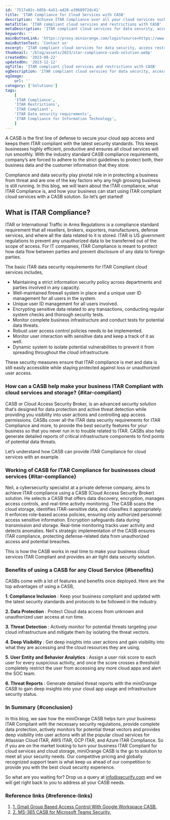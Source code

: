 ```yaml
---
id: '7517a02c-b05b-4a51-ad20-e3968972dc41'
title: 'ITAR Compliance for Cloud Services with CASB'
description: 'Achieve ITAR Compliance over all your cloud services such as Atlassian, Google Workspace, AWS and more for data security, prevent unauthorized user access and control over data sharing with third party apps with a CASB security solution.'
metaTitle: 'ITAR compliant cloud services and restrictions with CASB'
metaDescription: 'ITAR compliant cloud services for data security, access restrictions, and cloud storage for enterprises using a CASB solution for your cloud infrastructure.'
keywords: ''
mainButtonLink: 'https://proxy.miniorange.com/login?source=https://www.miniorange.com/blog/itar-compliance-with-casb-for-data-security/'
mainButtonText: 'Contact us'
excerpt: 'ITAR compliant cloud services for data security, access restrictions, and cloud storage for enterprises using a CASB solution for your cloud infrastructure.'
thumbnail: '/blog/assets/2023/itar-compliance-casb-solution.webp'
createdOn: '2023-08-22'
updatedOn: '2023-12-12'
ogTitle: 'ITAR compliant cloud services and restrictions with CASB'
ogDescription: 'ITAR compliant cloud services for data security, access restrictions, and cloud storage for enterprises using a CASB solution for your cloud infrastructure.'
ogImage:
    url: ''
category: ['Solutions']
tags:
    [
	'ITAR Compliance',
    'ITAR Restrictions',
    'ITAR Compliant',
    'ITAR Data security requirements',
    'ITAR Compliance for Information Technology',
    ]
---
```


A CASB is the first line of defense to secure your cloud app access and keeps them ITAR compliant with the latest security standards. This keeps businesses highly efficient, productive and ensures all cloud services will run smoothly. With the industry standard CASB compliance requirements, company’s are forced to adhere to the strict guidelines to protect both, their business data and the customer information that they store.

Compliance and data security play pivotal role in in protecting a business from threat and are one of the key factors why any high grossing business is still running. In this blog, we will learn about the ITAR compliance, what ITAR Compliance is, and how your business can start using ITAR compliant cloud services with a CASB solution. So let’s get started!

## What is ITAR Compliance?

ITAR or International Traffic in Arms Regulations is a compliance standard requirement that all resellers, brokers, exporters, manufacturers, defense services, and where all the data related to it is stored. ITAR is US givernment regulations to prevent any unauthorized data to be transferred out of the scope of access.  For IT companies, ITAR Compliance is meant to protect how data flow between parties and prevent disclosure of any data to foreign parties.

The basic ITAR data security requirements for ITAR Compliant cloud services includes,

- Maintaining a strict information security policy across departments and parties involved in any capacity.
- Well-maintained firewall system in place and a unique user ID management for all users in the system.
- Unique user ID management for all users involved.
- Encrypting sensitive data related to any transactions, conducting regular system checks and thorough security tests.
- Monitor complete business infrastructure and conduct tests for potential data threats.
- Robust user access control policies needs to be implemented.
- Monitor user interaction with sensitive data and keep a track of it as well.
- Dynamic system to isolate potential vulnerabilities to prevent it from spreading throughout the cloud infrastructure.

These security measures ensure that ITAR compliance is met and  data is still easily accessible while staying protected against loss or unauthorized user access.


### How can a CASB help make your business ITAR Compliant with cloud services and storage? {#itar-compliant}

CASB or Cloud Access Security Broker, is an advanced security solution that’s designed for data protection and active threat detection while providing you visibility into user actions and controlling app access permissions. CASBs cover all the ITAR data security requirements for ITAR Compliance and more, to provide the best security features for your business so that you never run in to trouble related to ITAR. CASBs also help generate detailed reports of critical infrastructure components to find points of potential data threats.

Let’s understand how CASB can provide ITAR Compliance for cloud services with an example.

### Working of CASB for ITAR Compliance for businesses cloud services {#itar-compliance}

Neil, a cybersecurity specialist at a private defense company, aims to achieve ITAR compliance using a CASB (Cloud Access Security Broker) solution. He selects a CASB that offers data discovery, encryption, manages access controls, and real-time activity monitoring. The CASB scans the cloud storage, identifies ITAR-sensitive data, and classifies it appropriately. It enforces role-based access policies, ensuring only authorized personnel access sensitive information. Encryption safeguards data during transmission and storage. Real-time monitoring tracks user activity and detects anomalies. Neil's strategic implementation of the CASB ensures ITAR compliance, protecting defense-related data from unauthorized access and potential breaches. 

This is how the CASB works in real time to make your business cloud services ITAR Compliant and provides an air tight data security solution.

### Benefits of using a CASB for any Cloud Service {#benefits}

CASBs come with a lot of features and benefits once deployed. Here are the top advantages of using a CASB,

**1. Compliance Inclusion** : Keep your business compliant and updated with the latest security standards and protocols to be followed in the industry.

**2. Data Protection** : Protect Cloud data access from unknown and unauthorized user access at run time.

**3. Threat Detection** : Actively monitor for potential threats targeting your cloud infrastructure and mitigate them by isolating the threat vectors.

**4. Deep Visibility** : Get deep insights into user actions and gain visibility into what they are accessing and the cloud resources they are using.

**5. User Entity and Behavior Analytics** : Assign a user risk score to each user for every suspicious activity, and once the score crosses a threshold completely restrict the user from accessing any more cloud apps and alert the SOC team.

**6. Threat Reports** : Generate detailed threat reports with the miniOrange CASB to gain deep insights into your cloud app usage and infrastructure security status.

### In Summary {#conclusion}

In this blog, we saw how the miniOrange CASB helps turn your business ITAR Compliant with the necessary security regulations, provide complete data protection, actively monitors for potential threat vectors and provides deep visibility into user actions with all the popular cloud services for Atlassian Cloud ITAR, AWS ITAR, GCP ITAR, and Azure ITAR Compliance. So if you are on the market looking to turn your business ITAR Compliant for cloud services and cloud storage, miniOrange CASB is the go to solution to meet all your security needs. Our competitive pricing and globally recognized support team is what keep us ahead of our competition to provide you with the best cloud security experience.

So what are you waiting for? Drop us a query at [info@xecurify.com](mailto:info@xecurify.com) and we will get right back to you to address all your CASB needs.

### Reference links  {#reference-links}

1. [1. Gmail Group Based Access Control With Google Workspace CASB.](https://www.miniorange.com/blog/gmail-group-based-access-control-with-google-workspace-casb/)
2. [2. MS-365 CASB for Microsoft Teams Security.](https://www.miniorange.com/blog/ms-365-casb-for-microsoft-teams-security/)



